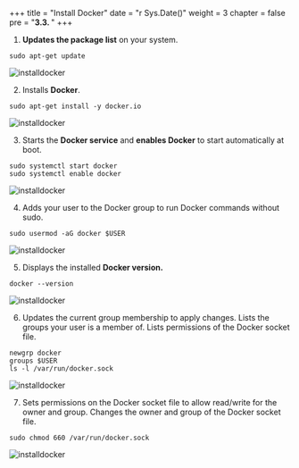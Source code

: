 +++
title = "Install Docker"
date = "r Sys.Date()"
weight = 3
chapter = false
pre = "<b>3.3. </b>"
+++

1. **Updates the package list** on your system.
```
sudo apt-get update
```

![installdocker](/Deploying-a-Multi-Model-and-Multi-RAG-Powered-Chatbot-Using-AWS-CDK-on-AWS/images/3-setupproject/3-installdocker/001-3-installdocker.png?width=90pc)

2. Installs **Docker**.
```
sudo apt-get install -y docker.io
```

![installdocker](/Deploying-a-Multi-Model-and-Multi-RAG-Powered-Chatbot-Using-AWS-CDK-on-AWS/images/3-setupproject/3-installdocker/002-3-installdocker.png?width=90pc)

3. Starts the **Docker service** and **enables Docker** to start automatically at boot.
```
sudo systemctl start docker
sudo systemctl enable docker
```

![installdocker](/Deploying-a-Multi-Model-and-Multi-RAG-Powered-Chatbot-Using-AWS-CDK-on-AWS/images/3-setupproject/3-installdocker/003-3-installdocker.png?width=90pc)

4. Adds your user to the Docker group to run Docker commands without sudo.
```
sudo usermod -aG docker $USER
```

![installdocker](/Deploying-a-Multi-Model-and-Multi-RAG-Powered-Chatbot-Using-AWS-CDK-on-AWS/images/3-setupproject/3-installdocker/004-3-installdocker.png?width=90pc)

5. Displays the installed **Docker version.**
```
docker --version
```

![installdocker](/Deploying-a-Multi-Model-and-Multi-RAG-Powered-Chatbot-Using-AWS-CDK-on-AWS/images/3-setupproject/3-installdocker/005-3-installdocker.png?width=90pc)

6. Updates the current group membership to apply changes.
Lists the groups your user is a member of.
Lists permissions of the Docker socket file.
```
newgrp docker
groups $USER
ls -l /var/run/docker.sock
```

![installdocker](/Deploying-a-Multi-Model-and-Multi-RAG-Powered-Chatbot-Using-AWS-CDK-on-AWS/images/3-setupproject/3-installdocker/006-3-installdocker.png?width=90pc)

7. Sets permissions on the Docker socket file to allow read/write for the owner and group.
Changes the owner and group of the Docker socket file.
```
sudo chmod 660 /var/run/docker.sock
```

![installdocker](/Deploying-a-Multi-Model-and-Multi-RAG-Powered-Chatbot-Using-AWS-CDK-on-AWS/images/3-setupproject/3-installdocker/007-3-installdocker.png?width=90pc)